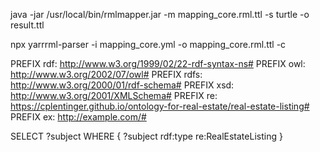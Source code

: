 java -jar /usr/local/bin/rmlmapper.jar -m mapping_core.rml.ttl -s turtle -o result.ttl

npx yarrrml-parser -i mapping_core.yml -o mapping_core.rml.ttl -c


PREFIX rdf: <http://www.w3.org/1999/02/22-rdf-syntax-ns#>
PREFIX owl: <http://www.w3.org/2002/07/owl#>
PREFIX rdfs: <http://www.w3.org/2000/01/rdf-schema#>
PREFIX xsd: <http://www.w3.org/2001/XMLSchema#>
PREFIX re: <https://cplentinger.github.io/ontology-for-real-estate/real-estate-listing#>
PREFIX ex: <http://example.com/#>

SELECT ?subject
WHERE {
?subject rdf:type re:RealEstateListing
}
